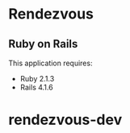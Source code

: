 Rendezvous
================



Ruby on Rails
-------------

This application requires:

- Ruby 2.1.3
- Rails 4.1.6



# rendezvous-dev
